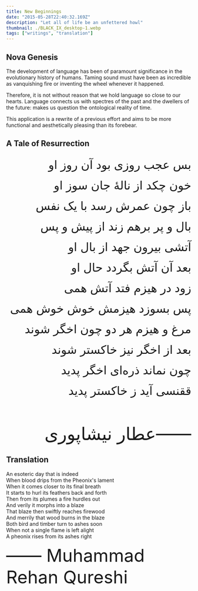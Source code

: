 ```yaml
---
title: New Beginnings
date: "2015-05-28T22:40:32.169Z"
description: "Let all of life be an unfettered howl"
thumbnail: ./BLACK_IX_desktop-1.webp
tags: ["writings", "translation"]
---
```


## Nova Genesis
The development of language has been of paramount significance in the evolutionary history of humans. 
Taming sound must have been as incredible as vanquishing fire or inventing the wheel whenever it happened.

Therefore, it is not without reason that we hold language so close to our hearts. Language connects us with spectres of the past and the 
dwellers of the future: makes us question the ontological reality of time.

This application is a rewrite of a previous effort and aims to be more functional and aesthetically pleasing than its forebear.

## A Tale of Resurrection

<div style="text-align: right; font-size: 2rem; line-height:3.5rem">
بس عجب روزی بود آن روز او<br/>
خون چکد از نالهٔ جان سوز او<br/>
باز چون عمرش رسد با یک نفس<br/>
بال و پر برهم زند از پیش و پس<br/>
آتشی بیرون جهد از بال او<br/>
بعد آن آتش بگردد حال او<br/>
زود در هیزم فتد آتش همی<br/>
پس بسوزد هیزمش خوش خوش همی<br/>
مرغ و هیزم هر دو چون اخگر شوند<br/>
بعد از اخگر نیز خاکستر شوند<br/>
چون نماند ذره‌ای اخگر پدید<br/>
ققنسی آید ز خاکستر پدید
</div>

<div style="font-size: 3rem; text-align: right"><br/> عطار نیشاپوری――</div>


## Translation

An esoteric day that is indeed<br/>
When blood drips from the Pheonix's lament <br/>
When it comes closer to its final breath<br>
It starts to hurl its feathers back and forth<br>
Then from its plumes a fire hurdles out<br>
And verily it morphs into a blaze<br>
That blaze then swiftly reaches firewood<br>
And merrily that wood burns in the blaze<br>
Both bird and timber turn to ashes soon<br>
When not a single flame is left alight<br>
A pheonix rises from its ashes right<br>

<div style="font-size: 3rem">
―― Muhammad Rehan Qureshi</div>

